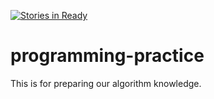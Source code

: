 [![Stories in Ready](https://badge.waffle.io/pokk/algorithm.png?label=ready&title=Ready)](https://waffle.io/pokk/algorithm)
# programming-practice

This is for preparing our algorithm knowledge.
